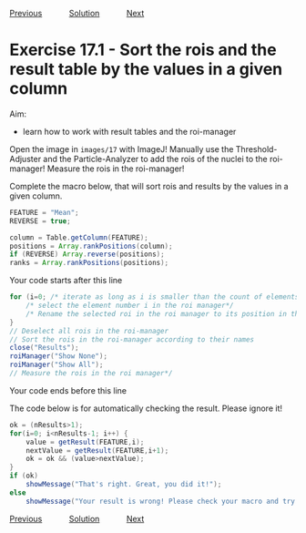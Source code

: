 [Previous](./ex16-01.md) &nbsp;&nbsp;&nbsp;&nbsp;&nbsp;&nbsp;&nbsp;&nbsp;&nbsp;&nbsp;     [Solution](../ans/ans17-01.md) &nbsp;&nbsp;&nbsp;&nbsp;&nbsp;&nbsp;&nbsp;&nbsp;&nbsp;&nbsp; [Next](./ex18-01.md)
# Exercise 17.1 - Sort the rois and the result table by the values in a given column

Aim: 
- learn how to work with result tables and the roi-manager

Open the image in ``images/17`` with ImageJ! Manually use the Threshold-Adjuster and the
Particle-Analyzer to add the rois of the nuclei to the roi-manager! Measure the rois in the roi-manager!

Complete the macro below, that will sort rois and results by the values in a given column.

```java
FEATURE = "Mean";
REVERSE = true;

column = Table.getColumn(FEATURE);
positions = Array.rankPositions(column);
if (REVERSE) Array.reverse(positions);
ranks = Array.rankPositions(positions);
```
Your code starts after this line 
```java
for (i=0; /* iterate as long as i is smaller than the count of elements in the roi-manager*/; i++) {
	/* select the element number i in the roi manager*/
	/* Rename the selected roi in the roi manager to its position in the sorted list, that is rename it to IJ.pad(ranks[i], 4) */
}
// Deselect all rois in the roi-manager 
// Sort the rois in the roi-manager according to their names 
close("Results");
roiManager("Show None");
roiManager("Show All");
// Measure the rois in the roi manager*/
```
 Your code ends before this line

The code below is for automatically checking the result. Please ignore it! 
```java
ok = (nResults>1);
for(i=0; i<nResults-1; i++) {
	value = getResult(FEATURE,i);
	nextValue = getResult(FEATURE,i+1);
	ok = ok && (value>nextValue);
}
if (ok)
	showMessage("That's right. Great, you did it!");
else 
	showMessage("Your result is wrong! Please check your macro and try again!");
```
[Previous](./ex16-01.md) &nbsp;&nbsp;&nbsp;&nbsp;&nbsp;&nbsp;&nbsp;&nbsp;&nbsp;&nbsp;     [Solution](../ans/ans17-01.md) &nbsp;&nbsp;&nbsp;&nbsp;&nbsp;&nbsp;&nbsp;&nbsp;&nbsp;&nbsp; [Next](./ex18-01.md)
